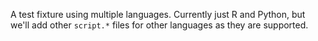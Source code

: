 A test fixture using multiple languages.
Currently just R and Python, but we'll add other `script.*` files for other languages as they are supported.
